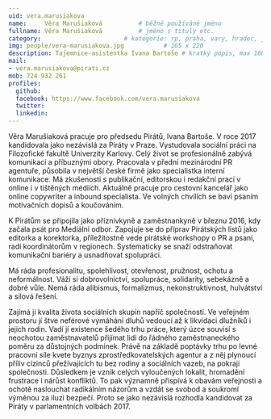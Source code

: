 ```yaml
---
uid: vera.marusiakova
name:     Věra Marušiaková      	# běžně používáné jméno
fullname: Věra Marušiaková  		# jméno s tituly etc.
category:                 		# kategorie: rp, praha, vary, hradec, jmk, senat
img: people/vera-marusiakova.jpg           # 165 x 220
description: Tajemnice-asistentka Ivana Bartoše # kratký popis, max 160 znaků
mail:
- vera.marusiakova@pirati.cz
mob: 724 932 261
profiles:
  github:
  facebook: https://www.facebook.com/vera.marusiakova
  twitter:
  linkedin:
---
```


Věra Marušiaková pracuje pro předsedu Pirátů, Ivana Bartoše. V roce 2017 kandidovala jako nezávislá za Piráty v Praze. Vystudovala sociální práci na Filozofické fakultě Univerzity Karlovy. Celý život se profesionálně zabývá komunikací a příbuznými obory. Pracovala v přední mezinárodní PR agentuře, působila v největší české firmě jako specialistka interní komunikace. Má zkušenosti s publikační, editorskou i redakční prací v online i v tištěných médiích. Aktuálně pracuje pro cestovní kancelář jako online copywriter a inbound specialista. Ve volných chvílích se baví psaním motivačních dopisů a koučováním.
 
K Pirátům se připojila jako příznivkyně a zaměstnankyně v březnu 2016, kdy začala psát pro Mediální odbor. Zapojuje se do příprav Pirátských listů jako editorka a korektorka, příležitostně vede pirátské workshopy o PR a psaní, radí koordinátorům v regionech. Systematicky se snaží odstraňovat komunikační bariéry a usnadňovat spolupráci.
 
Má ráda profesionalitu, spolehlivost, otevřenost, pružnost, ochotu a neformálnost. Váží si dobrovolnictví, spolupráce, solidarity, sebekázně a dobré vůle. Nemá ráda alibismus, formalizmus, nekonstruktivnost, hulvátství a silová řešení.
 
Zajímá ji kvalita života sociálních skupin napříč společností. Ve veřejném prostoru jí štve neférové vymáhání dluhů vedoucí až k likvidaci dlužníků i jejich rodin. Vadí jí existence šedého trhu práce, který úzce souvisí s neochotou zaměstnavatelů přijímat lidi do řádného zaměstnaneckého poměru za důstojných podmínek. Právě na základě poptávky trhu po levné pracovní síle kvete byznys zprostředkovatelských agentur a z něj plynoucí příliv cizinců přežívajících tu bez rodiny a sociálních vazeb, na pokraji společnosti. Důsledkem je vznik celých vyloučených lokalit, hromadění frustrace i nárůst konfliktů. To pak významně přispívá k obavám veřejnosti a ochotě naslouchat radikálním názorům a vzdát se svobod a soukromí výměnou za iluzi bezpečí. Proto se jako nezávislá rozhodla kandidovat za Piráty v parlamentních volbách 2017.
